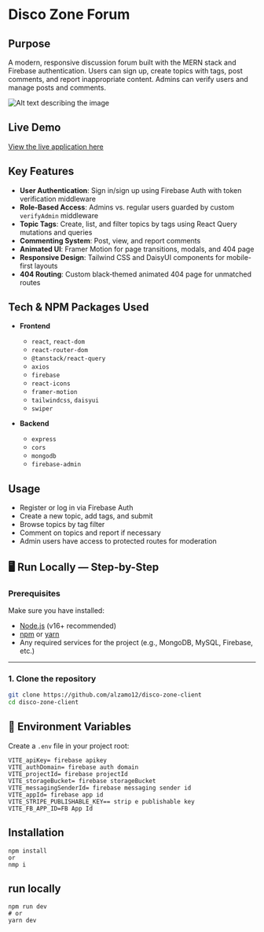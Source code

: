 # Disco Zone Forum

## Purpose

A modern, responsive discussion forum built with the MERN stack and Firebase authentication. Users can sign up, create topics with tags, post comments, and report inappropriate content. Admins can verify users and manage posts and comments.

![Alt text describing the image](https://i.ibb.co.com/BVQBZzbG/Screenshot-151.png)

## Live Demo

[View the live application here](https://disco-zone.web.app/)

## Key Features

* **User Authentication**: Sign in/sign up using Firebase Auth with token verification middleware
* **Role-Based Access**: Admins vs. regular users guarded by custom `verifyAdmin` middleware
* **Topic Tags**: Create, list, and filter topics by tags using React Query mutations and queries
* **Commenting System**: Post, view, and report comments
* **Animated UI**: Framer Motion for page transitions, modals, and 404 page
* **Responsive Design**: Tailwind CSS and DaisyUI components for mobile-first layouts
* **404 Routing**: Custom black‑themed animated 404 page for unmatched routes

## Tech & NPM Packages Used

* **Frontend**

  * `react`, `react-dom`
  * `react-router-dom`
  * `@tanstack/react-query`
  * `axios`
  * `firebase`
  * `react-icons`
  * `framer-motion`
  * `tailwindcss`, `daisyui`
  * `swiper`

* **Backend**

  * `express`
  * `cors`
  * `mongodb`
  * `firebase-admin`

## Usage

* Register or log in via Firebase Auth
* Create a new topic, add tags, and submit
* Browse topics by tag filter
* Comment on topics and report if necessary
* Admin users have access to protected routes for moderation

## 🖥 Run Locally — Step-by-Step

### **Prerequisites**
Make sure you have installed:
- [Node.js](https://nodejs.org/) (v16+ recommended)
- [npm](https://www.npmjs.com/) or [yarn](https://yarnpkg.com/)
- Any required services for the project (e.g., MongoDB, MySQL, Firebase, etc.)

---
### **1. Clone the repository**
```bash
git clone https://github.com/alzamo12/disco-zone-client
cd disco-zone-client

```
## 🌱 Environment Variables
Create a `.env` file in your project root:
```env
VITE_apiKey= firebase apikey
VITE_authDomain= firebase auth domain
VITE_projectId= firebase projectId
VITE_storageBucket= firebase storageBucket
VITE_messagingSenderId= firebase messaging sender id
VITE_appId= firebase app id
VITE_STRIPE_PUBLISHABLE_KEY== strip e publishable key
VITE_FB_APP_ID=FB App Id
```
## Installation
```
npm install 
or 
nmp i

```
## run locally
```
npm run dev
# or
yarn dev

